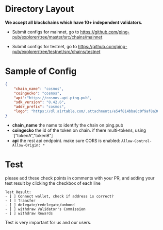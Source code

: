 # Directory Layout

**We accept all blockchains which have 10+ independent validators.**

- Submit configs for mainnet, go to https://github.com/ping-pub/explorer/tree/master/src/chains/mainnet

- Submit configs for testnet, go to https://github.com/ping-pub/explorer/tree/testnet/src/chains/testnet

# Sample of Config

```json
{
    "chain_name": "cosmos",
    "coingecko": "cosmos", 
    "api":"https://cosmos.api.ping.pub", 
    "sdk_version": "0.42.6",
    "addr_prefix": "cosmos",
    "logo": "https://dl.airtable.com/.attachments/e54f814bba8c0f9af8a3056020210de0/2d1155fb/cosmos-hub.svg"
}
```
- **chain_name** the name to identify the chain on ping.pub
- **coingecko**  the id of the token on chain. if there multi-tokens, using `["tokenA","tokenB"]
- **api** the rest api endpoint. make sure CORS is enabled: `Allow-Control-Allow-Origin: *`

# Test 

please add these check points in comments with your PR, and adding your test result by clicking the checkbox of each line
```
Test Result:
- [ ] Connect wallet, check if address is correct? 
- [ ] Transfer
- [ ] delegate/redelegate/unbond
- [ ] withdraw Validator's Commission
- [ ] withdraw Rewards
```
Test is very important for us and our users. 
